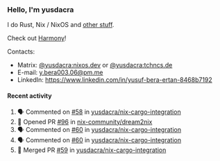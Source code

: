 ### Hello, I'm yusdacra

I do Rust, Nix / NixOS and [other stuff](https://yusdacra.gitlab.io/about).

Check out [Harmony](https://github.com/harmony-development)!

Contacts:
- Matrix: [@yusdacra:nixos.dev](https://matrix.to/#/@yusdacra:nixos.dev) or [@yusdacra:tchncs.de](https://matrix.to/#/@yusdacra:tchncs.de)
- E-mail: y.bera003.06@pm.me
- LinkedIn: https://www.linkedin.com/in/yusuf-bera-ertan-8468b7192

#### Recent activity

<!--START_SECTION:activity-->
1. 🗣 Commented on [#58](https://github.com/yusdacra/nix-cargo-integration/issues/58) in [yusdacra/nix-cargo-integration](https://github.com/yusdacra/nix-cargo-integration)
2. 💪 Opened PR [#96](https://github.com/nix-community/dream2nix/pull/96) in [nix-community/dream2nix](https://github.com/nix-community/dream2nix)
3. 🗣 Commented on [#60](https://github.com/yusdacra/nix-cargo-integration/issues/60) in [yusdacra/nix-cargo-integration](https://github.com/yusdacra/nix-cargo-integration)
4. 🗣 Commented on [#60](https://github.com/yusdacra/nix-cargo-integration/issues/60) in [yusdacra/nix-cargo-integration](https://github.com/yusdacra/nix-cargo-integration)
5. 🎉 Merged PR [#59](https://github.com/yusdacra/nix-cargo-integration/pull/59) in [yusdacra/nix-cargo-integration](https://github.com/yusdacra/nix-cargo-integration)
<!--END_SECTION:activity-->
